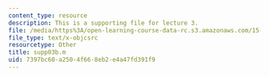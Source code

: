 ```yaml
---
content_type: resource
description: This is a supporting file for lecture 3.
file: /media/https%3A/open-learning-course-data-rc.s3.amazonaws.com/15-450-analytics-of-finance-fall-2010/7397bc60a2504f668eb2e4a47fd391f9_supp03b.m
file_type: text/x-objcsrc
resourcetype: Other
title: supp03b.m
uid: 7397bc60-a250-4f66-8eb2-e4a47fd391f9
---
```

